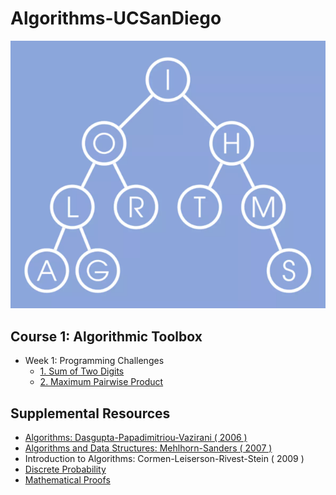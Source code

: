 # Algorithms-UCSanDiego
![](docs/algorithms.png)

## Course 1: Algorithmic Toolbox
* Week 1: Programming Challenges
  * [1. Sum of Two Digits](https://github.com/claytonjwong/Algorithms-UCSD/tree/master/course1/1_sum_of_two_digits)
  * [2. Maximum Pairwise Product](https://github.com/claytonjwong/Algorithms-UCSD/tree/master/course1/2_max_pairwise_product)
  
## Supplemental Resources
  * [Algorithms: Dasgupta-Papadimitriou-Vazirani ( 2006 )]( https://github.com/claytonjwong/Algorithms-UCSanDiego/blob/master/docs/Dasgupta-Papadimitriou-Vazirani.pdf )
  * [Algorithms and Data Structures: Mehlhorn-Sanders ( 2007 )]( https://github.com/claytonjwong/Algorithms-UCSanDiego/blob/master/docs/Mehlhorn-Sanders-Toolbox.pdf )
  * Introduction to Algorithms: Cormen-Leiserson-Rivest-Stein ( 2009 )
  * [Discrete Probability]( https://en.wikibooks.org/wiki/High_School_Mathematics_Extensions/Discrete_Probability )
  * [Mathematical Proofs]( https://en.wikibooks.org/wiki/High_School_Mathematics_Extensions/Mathematical_Proofs )
  